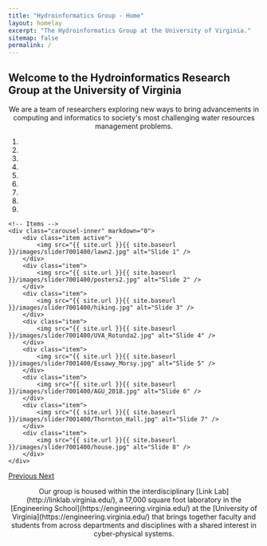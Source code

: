 ```yaml
---
title: "Hydroinformatics Group - Home"
layout: homelay
excerpt: "The Hydroinformatics Group at the University of Virginia."
sitemap: false
permalink: /
---
```



<h2>Welcome to the Hydroinformatics Research Group at the University of Virginia</h2>

<p align="center" padding-bottom="10px">
 We are a team of researchers exploring new ways to bring advancements in computing and informatics to society's most challenging water resources management problems.  
</p>


<div markdown="0" id="carousel" class="carousel slide" data-ride="carousel" data-interval="5000" data-pause="hover" >
    <!-- Menu -->
    <ol class="carousel-indicators">
        <li data-target="#carousel" data-slide-to="0" class="active"></li>
        <li data-target="#carousel" data-slide-to="1"></li>
        <li data-target="#carousel" data-slide-to="2"></li>
        <li data-target="#carousel" data-slide-to="3"></li>
        <li data-target="#carousel" data-slide-to="4"></li>
        <li data-target="#carousel" data-slide-to="5"></li>
        <li data-target="#carousel" data-slide-to="6"></li>
        <li data-target="#carousel" data-slide-to="7"></li>
        <li data-target="#carousel" data-slide-to="8"></li>
    </ol>

    <!-- Items -->
    <div class="carousel-inner" markdown="0">
        <div class="item active">
            <img src="{{ site.url }}{{ site.baseurl }}/images/slider7001400/lawn2.jpg" alt="Slide 1" />
        </div>
        <div class="item">
            <img src="{{ site.url }}{{ site.baseurl }}/images/slider7001400/posters2.jpg" alt="Slide 2" />
        </div>
        <div class="item">
            <img src="{{ site.url }}{{ site.baseurl }}/images/slider7001400/hiking.jpg" alt="Slide 3" />
        </div>
        <div class="item">
            <img src="{{ site.url }}{{ site.baseurl }}/images/slider7001400/UVA_Rotunda2.jpg" alt="Slide 4" />
        </div>
        <div class="item">
            <img src="{{ site.url }}{{ site.baseurl }}/images/slider7001400/Essawy_Morsy.jpg" alt="Slide 5" />
        </div>
        <div class="item">
            <img src="{{ site.url }}{{ site.baseurl }}/images/slider7001400/AGU_2018.jpg" alt="Slide 6" />
        </div>
        <div class="item">
            <img src="{{ site.url }}{{ site.baseurl }}/images/slider7001400/Thornton_Hall.jpg" alt="Slide 7" />
        </div>
        <div class="item">
            <img src="{{ site.url }}{{ site.baseurl }}/images/slider7001400/house.jpg" alt="Slide 8" />
        </div>
    </div>
  <a class="left carousel-control" href="#carousel" role="button" data-slide="prev">
    <span class="glyphicon glyphicon-chevron-left" aria-hidden="true"></span>
    <span class="sr-only">Previous</span>
  </a>
  <a class="right carousel-control" href="#carousel" role="button" data-slide="next">
    <span class="glyphicon glyphicon-chevron-right" aria-hidden="true"></span>
    <span class="sr-only">Next</span>
  </a>
</div>


<p align="center">
Our group is housed within the interdisciplinary [Link Lab](http://linklab.virginia.edu/), a 17,000 square foot laboratory in the [Engineering School](https://engineering.virginia.edu/) at the [University of Virginia](https://engineering.virginia.edu/) that brings together faculty and students from across departments and disciplines with a shared interest in cyber-physical systems.
</p>
